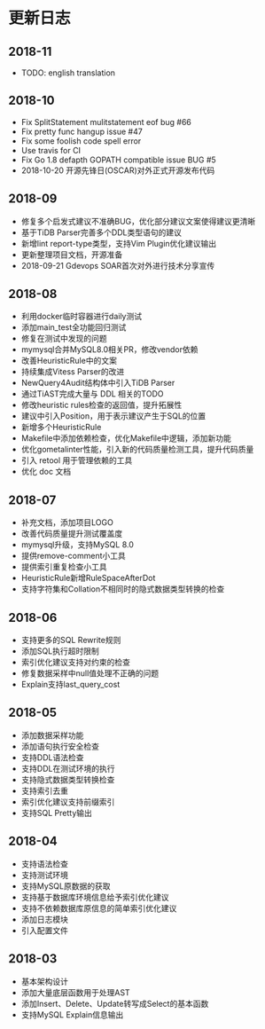 # 更新日志


## 2018-11
- TODO: english translation

## 2018-10
- Fix SplitStatement mulitstatement eof bug #66
- Fix pretty func hangup issue #47
- Fix some foolish code spell error
- Use travis for CI
- Fix Go 1.8 defapth GOPATH compatible issue BUG #5
- 2018-10-20 开源先锋日(OSCAR)对外正式开源发布代码

## 2018-09
- 修复多个启发式建议不准确BUG，优化部分建议文案使得建议更清晰
- 基于TiDB Parser完善多个DDL类型语句的建议
- 新增lint report-type类型，支持Vim Plugin优化建议输出
- 更新整理项目文档，开源准备
- 2018-09-21 Gdevops SOAR首次对外进行技术分享宣传

## 2018-08
- 利用docker临时容器进行daily测试
- 添加main_test全功能回归测试
- 修复在测试中发现的问题
- mymysql合并MySQL8.0相关PR，修改vendor依赖
- 改善HeuristicRule中的文案
- 持续集成Vitess Parser的改进
- NewQuery4Audit结构体中引入TiDB Parser
- 通过TiAST完成大量与 DDL 相关的TODO
- 修改heuristic rules检查的返回值，提升拓展性
- 建议中引入Position，用于表示建议产生于SQL的位置
- 新增多个HeuristicRule
- Makefile中添加依赖检查，优化Makefile中逻辑，添加新功能
- 优化gometalinter性能，引入新的代码质量检测工具，提升代码质量
- 引入 retool 用于管理依赖的工具
- 优化 doc 文档

## 2018-07
- 补充文档，添加项目LOGO
- 改善代码质量提升测试覆盖度
- mymysql升级，支持MySQL 8.0
- 提供remove-comment小工具
- 提供索引重复检查小工具
- HeuristicRule新增RuleSpaceAfterDot
- 支持字符集和Collation不相同时的隐式数据类型转换的检查

## 2018-06
- 支持更多的SQL Rewrite规则
- 添加SQL执行超时限制
- 索引优化建议支持对约束的检查
- 修复数据采样中null值处理不正确的问题
- Explain支持last_query_cost

## 2018-05
- 添加数据采样功能
- 添加语句执行安全检查
- 支持DDL语法检查
- 支持DDL在测试环境的执行
- 支持隐式数据类型转换检查
- 支持索引去重
- 索引优化建议支持前缀索引
- 支持SQL Pretty输出

## 2018-04
- 支持语法检查
- 支持测试环境
- 支持MySQL原数据的获取
- 支持基于数据库环境信息给予索引优化建议
- 支持不依赖数据库原信息的简单索引优化建议
- 添加日志模块
- 引入配置文件

## 2018-03
- 基本架构设计
- 添加大量底层函数用于处理AST
- 添加Insert、Delete、Update转写成Select的基本函数
- 支持MySQL Explain信息输出
